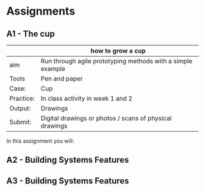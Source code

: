 # Assignments

[project]: /Agile/Projects
['Reverse engineer']: /Agile/Concepts/ReverseEngineer
[gene system]: /Agile/Concepts/Genes

## A1 - The cup
|       |  how to grow a cup   |
|----   |-----|
|  aim  |   Run through agile prototyping methods with a simple example  |
| Tools | Pen and paper|
| Case: | Cup |
| Practice: | In class activity in week 1 and 2|
| Output: | Drawings|
| Submit: | Digital drawings or photos / scans of physical drawings |


In this assignment you will:

## A2 - Building Systems Features

## A3 - Building Systems Features

<!--

## A1 - Future
In this part you will:
* Envision a system that enables 'instant buildings'.
* Select a specific [gene system] to focus on.
* Explore the implications of instant buildings for different stakaholders.
* identify the near, medium and long term future that will provide the future context of your group's agile prototype.


## A2 - Needs
In this part you will:
* identify the requirements of the future product / system in your defined future(s).
* Introduce Agile Principles and Processes

## A3 - Analyse
In this part you will:
* Select a [gene system] to focus on.
* Identify artefact or system from contexts and its 'features'.
* ['Reverse engineer'] the selected system to develop a recomposable 'agile prototype'. It identifies the features of the systems and disconnects these from its context.

## A4 - Change
In this part you will:
* Develop or 
* Make a change to a system in an existing building model using a tool that you have developed
* Consider the link between the 'current' trajectory you defined for your prototype in the previous part and your future scenarios.
* Is your agile prototype aligned?
* if not can you align it?
-->


